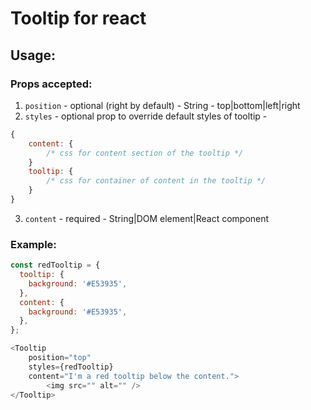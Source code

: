 # Tooltip for react

## Usage: 

### Props accepted: 

1. `position` - optional (right by default) - String - top|bottom|left|right
2. `styles` - optional prop to override default styles of tooltip - 
```javascript
{
    content: {
        /* css for content section of the tooltip */
    }
    tooltip: {
        /* css for container of content in the tooltip */
    }
}
```
3. `content` - required - String|DOM element|React component

### Example:

```javascript
const redTooltip = {
  tooltip: {
    background: '#E53935',
  },
  content: {
    background: '#E53935',
  },
};

<Tooltip 
    position="top" 
    styles={redTooltip} 
    content="I'm a red tooltip below the content.">
        <img src="" alt="" />
</Tooltip>
```
